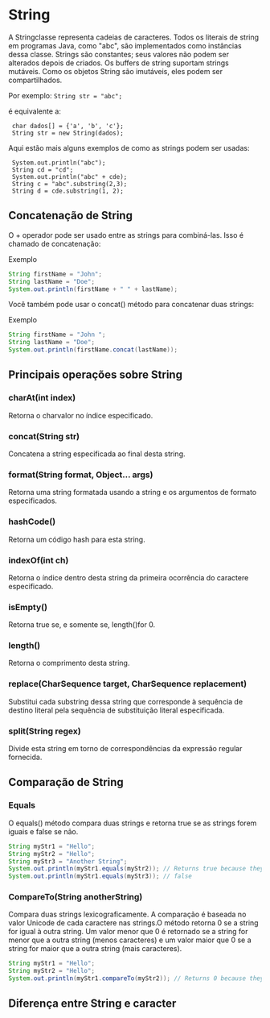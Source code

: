 # String

A Stringclasse representa cadeias de caracteres. Todos os literais de string em programas Java, como "abc", são implementados 
como instâncias dessa classe.
Strings são constantes; seus valores não podem ser alterados depois de criados. Os buffers de string suportam strings mutáveis. 
Como os objetos String são imutáveis, eles podem ser compartilhados. 

Por exemplo:  ```String str = "abc";```
 
é equivalente a:

     char dados[] = {'a', 'b', 'c'};
     String str = new String(dados);
 
Aqui estão mais alguns exemplos de como as strings podem ser usadas:

     System.out.println("abc");
     String cd = "cd";
     System.out.println("abc" + cde);
     String c = "abc".substring(2,3);
     String d = cde.substring(1, 2);
## Concatenação de String
O + operador pode ser usado entre as strings para combiná-las. Isso é chamado de concatenação:

Exemplo
```java
String firstName = "John";
String lastName = "Doe";
System.out.println(firstName + " " + lastName);
```
Você também pode usar o concat() método para concatenar duas strings:

Exemplo
```java
String firstName = "John ";
String lastName = "Doe";
System.out.println(firstName.concat(lastName));
```

## Principais operações sobre String

### charAt(int index)
Retorna o charvalor no índice especificado.

### 	concat(String str)
Concatena a string especificada ao final desta string.
### format(String format, Object... args)
Retorna uma string formatada usando a string e os argumentos de formato especificados.
### hashCode()
Retorna um código hash para esta string.
### indexOf(int ch)
Retorna o índice dentro desta string da primeira ocorrência do caractere especificado.
###	isEmpty()
Retorna true se, e somente se, length()for 0.
### length()
Retorna o comprimento desta string.
### replace(CharSequence target, CharSequence replacement)
Substitui cada substring dessa string que corresponde à sequência de destino literal pela sequência de substituição literal especificada.
### split(String regex)
Divide esta string em torno de correspondências da expressão regular fornecida.


## Comparação de String
### Equals
O equals() método compara duas strings e retorna true se as strings forem iguais e false se não.

```java
String myStr1 = "Hello";
String myStr2 = "Hello";
String myStr3 = "Another String";
System.out.println(myStr1.equals(myStr2)); // Returns true because they are equal
System.out.println(myStr1.equals(myStr3)); // false
```
### CompareTo(String anotherString)
Compara duas strings lexicograficamente.
A comparação é baseada no valor Unicode de cada caractere nas strings.O método retorna 0 se a string for igual à outra string. 
Um valor menor que 0 é retornado se a string for menor que a outra string (menos caracteres) e um valor maior que 0 se a string 
for maior que a outra string (mais caracteres).
```java
String myStr1 = "Hello";
String myStr2 = "Hello";
System.out.println(myStr1.compareTo(myStr2)); // Returns 0 because they are equal
```

## Diferença entre String e caracter
